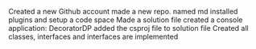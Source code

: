 Created a new Github account
made a new repo. named md
installed plugins and setup a code space
Made a solution file
created a console application: DecoratorDP
added the csproj file to solution file
Created all classes, interfaces and interfaces are implemented 